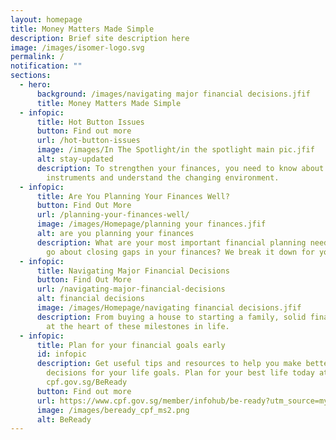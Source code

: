 ```yaml
---
layout: homepage
title: Money Matters Made Simple
description: Brief site description here
image: /images/isomer-logo.svg
permalink: /
notification: ""
sections:
  - hero:
      background: /images/navigating major financial decisions.jfif
      title: Money Matters Made Simple
  - infopic:
      title: Hot Button Issues
      button: Find out more
      url: /hot-button-issues
      image: /images/In The Spotlight/in the spotlight main pic.jfif
      alt: stay-updated
      description: To strengthen your finances, you need to know about new financial
        instruments and understand the changing environment.
  - infopic:
      title: Are You Planning Your Finances Well?
      button: Find Out More
      url: /planning-your-finances-well/
      image: /images/Homepage/planning your finances.jfif
      alt: are you planning your finances
      description: What are your most important financial planning needs? How do you
        go about closing gaps in your finances? We break it down for you.
  - infopic:
      title: Navigating Major Financial Decisions
      button: Find Out More
      url: /navigating-major-financial-decisions
      alt: financial decisions
      image: /images/Homepage/navigating financial decisions.jfif
      description: From buying a house to starting a family, solid financial plans are
        at the heart of these milestones in life.
  - infopic:
      title: Plan for your financial goals early
      id: infopic
      description: Get useful tips and resources to help you make better financial
        decisions for your life goals. Plan for your best life today at
        cpf.gov.sg/BeReady
      button: Find out more
      url: https://www.cpf.gov.sg/member/infohub/be-ready?utm_source=myswb&utm_medium=bn&utm_campaign=rtmplng
      image: /images/beready_cpf_ms2.png
      alt: BeReady
---
```


